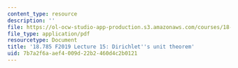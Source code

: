 ```yaml
---
content_type: resource
description: ''
file: https://ol-ocw-studio-app-production.s3.amazonaws.com/courses/18-785-number-theory-i-fall-2019/7b7a2f6aaef4009d22b2460d4c2b0121_MIT18_785F19_lec15.pdf
file_type: application/pdf
resourcetype: Document
title: '18.785 F2019 Lecture 15: Dirichlet''s unit theorem'
uid: 7b7a2f6a-aef4-009d-22b2-460d4c2b0121
---
```

